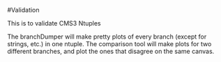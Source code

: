 #Validation

This is to validate CMS3 Ntuples

The branchDumper will make pretty plots of every branch (except for strings, etc.) in one ntuple.
The comparison tool will make plots for two different branches, and plot the ones that disagree on the same canvas.
